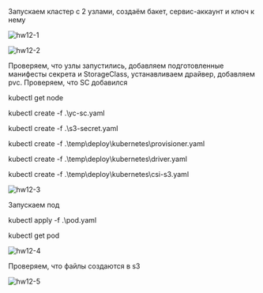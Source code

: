 Запускаем кластер с 2 узлами, создаём бакет, сервис-аккаунт и ключ к нему

![hw12-1](https://github.com/user-attachments/assets/55f2efa7-faa3-43bd-81ed-e11845485d2a)

![hw12-2](https://github.com/user-attachments/assets/cedbf6e1-795d-43d7-8446-ddfc2cd6dc1b)

Проверяем, что узлы запустились, добавляем подготовленные манифесты секрета и StorageClass, устанавливаем драйвер, добавляем pvc. Проверяем, что SC добавился

kubectl get node

kubectl create -f .\yc-sc.yaml

kubectl create -f .\s3-secret.yaml

kubectl create -f .\temp\deploy\kubernetes\provisioner.yaml

kubectl create -f .\temp\deploy\kubernetes\driver.yaml

kubectl create -f .\temp\deploy\kubernetes\csi-s3.yaml

![hw12-3](https://github.com/user-attachments/assets/7f89cf02-203f-4b16-8117-1a149f3718e2)

Запускаем под

kubectl apply -f .\pod.yaml

kubectl get pod

![hw12-4](https://github.com/user-attachments/assets/4d5425cb-e77e-48ec-86e7-c8fd0f8b5501)

Проверяем, что файлы создаются в s3

![hw12-5](https://github.com/user-attachments/assets/f5d9cb56-30a4-46fb-b695-f9cbdad30e90)
